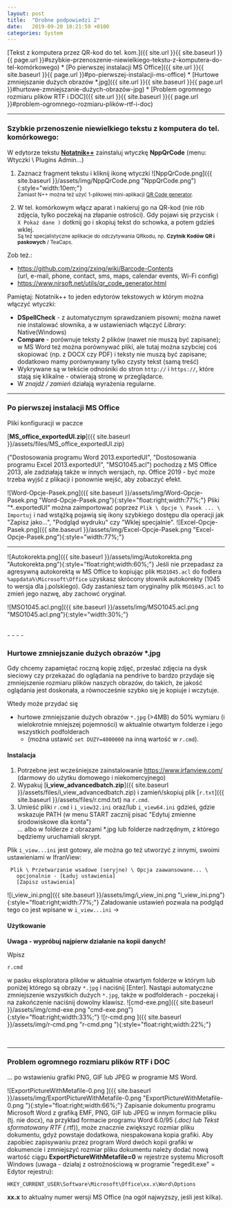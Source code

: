 ```yaml
---
layout: post
title:  "Drobne podpowiedzi 2"
date:   2019-09-20 10:21:59 +0100
categories: System
---
```


[Tekst z komputera przez QR-kod do tel. kom.]({{ site.url }}{{ site.baseurl }}{{ page.url }}#szybkie-przenoszenie-niewielkiego-tekstu-z-komputera-do-tel-komórkowego) * [Po pierwszej instalacji MS Office]({{ site.url }}{{ site.baseurl }}{{ page.url }}#po-pierwszej-instalacji-ms-office) * [Hurtowe zmniejszanie dużych obrazów *.jpg]({{ site.url }}{{ site.baseurl }}{{ page.url }}#hurtowe-zmniejszanie-dużych-obrazów-jpg) * [Problem ogromnego rozmiaru plików RTF i DOC]({{ site.url }}{{ site.baseurl }}{{ page.url }}#problem-ogromnego-rozmiaru-plików-rtf-i-doc)

----
### Szybkie przenoszenie niewielkiego tekstu z komputera do tel. komórkowego:

W edytorze tekstu [**Notatnik++**](https://notepad-plus-plus.org/downloads/) zainstaluj wtyczkę **NppQrCode** (menu: Wtyczki \ Plugins Admin...)

1. Zaznacz fragment tekstu i kliknij ikonę wtyczki ![NppQrCode.png]({{ site.baseurl }}/assets/img/NppQrCode.png "NppQrCode.png"){:style="width:10em;"} <br><small>Zamiast N++ można też użyć 1-plikowej mini-aplikacji [QR Code generator](https://andrzejq.github.io/Jekyll_app1htmlFile/jekyll/update/2019/01/21/Aplikacje_html.1.html#qr-code---generator-i-czytnik-off-line).</small>
 
2. W tel. komórkowym włącz aparat i nakieruj go na QR-kod (nie rób zdjęcia, tylko poczekaj na złapanie ostrości). Gdy pojawi się przycisk `( X Pokaż dane )` dotknij go i skopiuj tekst do schowka, a potem gdzieś wklej.  
<small>Są też specjalistyczne aplikacje do odczytywania QRkodu, np. **Czytnik Kodów QR i paskowych** / TeaCaps.</small>

Zob też.:
* <https://github.com/zxing/zxing/wiki/Barcode-Contents>  
(url, e-mail, phone, contact, sms, maps, calendar events, Wi-Fi config)
* <https://www.nirsoft.net/utils/qr_code_generator.html>


Pamiętaj: Notatnik++ to jeden edytorów tekstowych w którym można włączyć wtyczki:
* **DSpellCheck** - z automatycznym sprawdzaniem pisowni; można nawet nie instalować słownika, a w ustawieniach włączyć _Library_: Native(Windows)
* **Compare** - porównuje teksty 2 plików (nawet nie muszą być zapisane); w MS Word też można porównywać pliki, ale tutaj można szybciej coś skopiować (np. z DOCX czy PDF) i teksty nie muszą być zapisane; dodatkowo mamy porównywany tylko czysty tekst (samą treść)
* Wykrywane są w tekście odnośniki do stron `http://` i `https://`, które stają się klikalne - otwierają stronę w przeglądarce.
* W _znajdź / zamień_ działają wyrażenia regularne.

- - - -

### Po pierwszej instalacji MS Office

Pliki konfiguracji w paczce

[**MS_office_exportedUI.zip**]({{ site.baseurl }}/assets/files/MS_office_exportedUI.zip)

("Dostosowania programu Word 2013.exportedUI", "Dostosowania programu Excel 2013.exportedUI", "MSO1045.acl") pochodzą z MS Office 2013, ale zadziałają także w innych wersjach, np. Office 2019 - być może trzeba wyjść z plikacji i ponownie wejść, aby zobaczyć efekt.

![Word-Opcje-Pasek.png]({{ site.baseurl }}/assets/img/Word-Opcje-Pasek.png "Word-Opcje-Pasek.png"){:style="float:right;width:77%;"} 
Pliki "*..exportedUI" można zaimportować poprzez `Plik \ Opcje \ Pasek ... \ Importuj` i nad wstążką pojawią się ikony szybkiego dostępu dla operacji jak "Zapisz jako...", "Podgląd wydruku" czy "Wklej specjalnie".
![Excel-Opcje-Pasek.png]({{ site.baseurl }}/assets/img/Excel-Opcje-Pasek.png "Excel-Opcje-Pasek.png"){:style="width:77%;"} 

- - - -

![Autokorekta.png]({{ site.baseurl }}/assets/img/Autokorekta.png "Autokorekta.png"){:style="float:right;width:60%;"} 
Jeśli nie przepadasz za agresywną autokorektą w MS Office to kopiując plik `MSO1045.acl`  do fodlera `%appdata%\Microsoft\Office` uzyskasz skrócony słownik autokorekty (1045 to wersja dla j.polskiego). Gdy zastaniesz tam oryginalny plik `MSO1045.acl` to zmień jego nazwę, aby zachowć oryginał.


![MSO1045.acl.png]({{ site.baseurl }}/assets/img/MSO1045.acl.png "MSO1045.acl.png"){:style="width:30%;"} 



<br>
- - - -

### Hurtowe zmniejszanie dużych obrazów *.jpg

Gdy chcemy zapamiętać roczną kopię zdjęć, przesłać zdjęcia na dysk sieciowy czy przekazać do oglądania na pendrive to bardzo przydaje się zmniejszenie rozmiaru plików naszych obrazów, do takich, że jakość oglądania jest doskonała, a równocześnie szybko się je kopiuje i wczytuje.

Wtedy może przydać się 

* hurtowe zmniejszanie dużych obrazów `*.jpg` (>4MB) do 50% wymiaru (i wielokrotnie mniejszej pojemności) w aktualnie otwartym folderze i  jego wszystkich podfolderach
    * (można ustawić `set DUZY=4000000` na inną wartość w `r.cmd`).

#### Instalacja

1. Potrzebne jest wcześniejsze zainstalowanie <https://www.irfanview.com/> (darmowy do użytku domowego i niekomercyjnego)
2. Wypakuj [**i_view_advancedbatch.zip**]({{ site.baseurl }}/assets/files/i_view_advancedbatch.zip) i zamień/skopiuj plik [`r.txt`]({{ site.baseurl }}/assets/files/r.cmd.txt) na `r.cmd`.
3. Umieść pliki `r.cmd` i `i_view32.ini` oraz/lub `i_view64.ini` gdzieś, gdzie wskazuje PATH (w menu START zacznij pisać "Edytuj zmienne środowiskowe dla konta")  
 ... albo w folderze z obrazami *.jpg lub folderze nadrzędnym, z którego będziemy uruchamiali skrypt.

Plik `i_view...ini` jest gotowy, ale można go też utworzyć z innymi, swoimi ustawieniami w IfranView:

     Plik \ Przetwarzanie wsadowe (seryjne) \ Opcja zaawansowane... \ 
       opcjonalnie - [Ładuj ustawienia]
       [Zapisz ustawienia]

![i_view_ini.png]({{ site.baseurl }}/assets/img/i_view_ini.png "i_view_ini.png"){:style="float:right;width:77%;"} 
Załadowanie ustawień pozwala na podgląd tego co jest wpisane w `i_view...ini` ->

#### Użytkowanie

**Uwaga - wypróbuj najpierw działanie na kopii danych!**

Wpisz

    r.cmd

w pasku eksploratora plików w aktualnie otwartym folderze w którym lub poniżej którego są obrazy `*.jpg` i naciśnij [Enter].
Nastąpi automatyczne zmniejszenie wszystkich dużych `*.jpg`, także w podfolderach - poczekaj i na zakończenie naciśnij dowolny klawisz.
![cmd-exe.png]({{ site.baseurl }}/assets/img/cmd-exe.png "cmd-exe.png"){:style="float:right;width:33%;"} 
![r-cmd.png ]({{ site.baseurl }}/assets/img/r-cmd.png  "r-cmd.png "){:style="float:right;width:22%;"} 

<br>

- - - -

### Problem ogromnego rozmiaru plików RTF i DOC

... po wstawieniu grafiki PNG, GIF lub JPEG w programie MS Word.

![ExportPictureWithMetafile-0.png ]({{ site.baseurl }}/assets/img/ExportPictureWithMetafile-0.png  "ExportPictureWithMetafile-0.png "){:style="float:right;width:66%;"} 
Zapisanie dokumentu programu Microsoft Word z grafiką EMF, PNG, GIF lub JPEG w innym formacie pliku (tj. nie docx), na przykład formacie programu Word 6.0/95 (*.doc) lub Tekst sformatowany RTF (*.rtf)), może znacznie zwiększyć rozmiar pliku dokumentu, gdyż powstaje dodatkowa, niespakowana kopia grafiki.
Aby zapobiec zapisywaniu przez program Word dwóch kopii grafiki w dokumencie i zmniejszyć rozmiar pliku dokumentu należy dodać nową wartość ciągu **ExportPictureWithMetafile=0** w rejestrze systemu Microsoft Windows (uwaga - działaj z ostrożnościową w programie "regedit.exe" = Edytor rejestru):

`HKEY_CURRENT_USER\Software\Microsoft\Office\xx.x\Word\Options`

**xx.x** to aktualny numer wersji MS Office (na ogół najwyższy, jeśli jest kilka).
 
